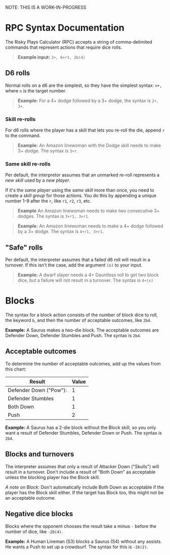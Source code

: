 NOTE: THIS IS A WORK-IN-PROGRESS

# RPC Syntax Documentation

The Risky Plays Calculator (RPC) accepts a string of comma-delimited commands that represent actions that require dice rolls.

> **Example input:** `2+, 6+r1, 2b(4)`

## D6 rolls
Normal rolls on a d6 are the simplest, so they have the simplest syntax: `n+,` where `n` is the target number.

> **Example:** For a 4+ dodge followed by a 3+ dodge, the syntax is `2+, 3+`.

### Skill re-rolls
For d6 rolls where the player has a skill that lets you re-roll the die, append `r` to the command.

> **Example:** An Amazon linewoman with the Dodge skill needs to make 3+ dodge. The syntax is `3+r`.

### Same skill re-rolls
Per default, the interpretor assumes that an unmarked re-roll represents a *new skill* used by a *new player*.

If it's the *same player* using the *same skill* more than once, you need to create a *skill group* for those actions. You do this by appending a unique number 1-9 after the `r`, like `r1`, `r2`, `r3`, etc.

> **Example** An Amazon linewoman needs to make two consecutive 3+ dodges. The syntax is `3+r1, 3+r1`.

> **Example:** An Amazon linewoman needs to make a 4+ dodge followed by a 3+ dodge. The syntax is `4+r1, 3+r1`.

## "Safe" rolls
Per default, the interpreter assumes that a failed d6 roll will result in a turnover. If this isn't the case, add the argument `(s)` to your input.

>**Example:** A dwarf slayer needs a 4+ Dauntless roll to get two block dice, but a failure will not result in a turnover. The syntax is `4+(s)`

# Blocks
The syntax for a block action consists of the number of block dice to roll, the keyword `b`, and then the number of acceptable outcomes, like `2b4`.

**Example:** A Saurus makes a two-die block. The acceptable outcomes are Defender Down, Defender Stumbles and Push. The syntax is `2b4`.

## Acceptable outcomes
To determine the number of acceptable outcomes, add up the values from this chart:

|Result|Value|
|-|-|
| Defender Down ("Pow"): | 1 |
| Defender Stumbles | 1 |
| Both Down | 1 |
| Push | 2 |

**Example:** A Saurus has a 2-die block without the Block skill, so you only want a result of Defender Stumbles, Defender Down or Push. The syntax is `2b4`.

## Blocks and turnovers
The interpreter assumes that only a result of Attacker Down ("Skulls") will result in a turnover. Don't include a result of "Both Down" as acceptable unless the blocking player has the Block skill.

*A note on Block:* Don't automatically include Both Down as acceptable if the player has the Block skill either. If the target has Block too, this might not be an acceptable outcome.

## Negative dice blocks
Blocks where the opponent chooses the result take a minus `-` before the number of dice, like `-2b(4)`.

**Example:** A Human Lineman (S3) blocks a Saurus (S4) without any assists. He wants a Push to set up a crowdsurf. The syntax for this is `-2b(2)`.
